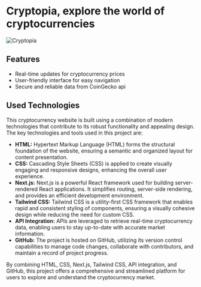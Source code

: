 # Cryptopia, explore the world of cryptocurrencies

![Cryptopia](https://i.ibb.co/qk5MmWz/cryptopia-screenshot.png)

## Features

- Real-time updates for cryptocurrency prices
- User-friendly interface for easy navigation
- Secure and reliable data from CoinGecko api

## Used Technologies

This cryptocurrency website is built using a combination of modern technologies that contribute to its robust functionality and appealing design. The key technologies and tools used in this project are:

- **HTML:** Hypertext Markup Language (HTML) forms the structural foundation of the website, ensuring a semantic and organized layout for content presentation.
- **CSS:** Cascading Style Sheets (CSS) is applied to create visually engaging and responsive designs, enhancing the overall user experience.
- **Next.js:** Next.js is a powerful React framework used for building server-rendered React applications. It simplifies routing, server-side rendering, and provides an efficient development environment.
- **Tailwind CSS:** Tailwind CSS is a utility-first CSS framework that enables rapid and consistent styling of components, ensuring a visually cohesive design while reducing the need for custom CSS.
- **API Integration:** APIs are leveraged to retrieve real-time cryptocurrency data, enabling users to stay up-to-date with accurate market information.
- **GitHub:** The project is hosted on GitHub, utilizing its version control capabilities to manage code changes, collaborate with contributors, and maintain a record of project progress.

By combining HTML, CSS, Next.js, Tailwind CSS, API integration, and GitHub, this project offers a comprehensive and streamlined platform for users to explore and understand the cryptocurrency market.
